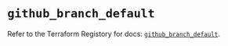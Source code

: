 # `github_branch_default`

Refer to the Terraform Registory for docs: [`github_branch_default`](https://registry.terraform.io/providers/integrations/github/5.29.0/docs/resources/branch_default).
